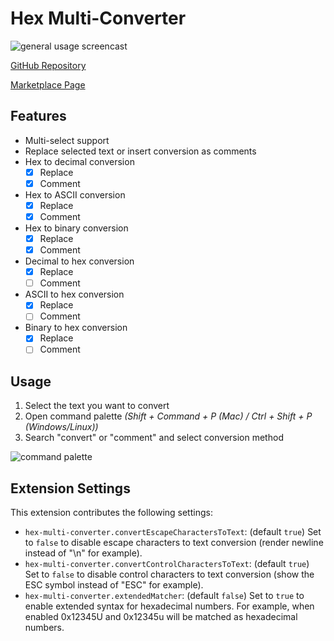 # Hex Multi-Converter

![general usage screencast](screenshots/general01.gif)

[GitHub Repository](https://github.com/jesperjohansson/vscode-hex-multi-converter)

[Marketplace Page](https://marketplace.visualstudio.com/items?itemName=Jesper.vscode-hex-multi-converter)

## Features

- Multi-select support
- Replace selected text or insert conversion as comments
- Hex to decimal conversion
  - [x] Replace
  - [x] Comment
- Hex to ASCII conversion
  - [x] Replace
  - [x] Comment
- Hex to binary conversion
  - [x] Replace
  - [x] Comment
- Decimal to hex conversion
  - [x] Replace
  - [ ] Comment
- ASCII to hex conversion
  - [x] Replace
  - [ ] Comment
- Binary to hex conversion
  - [x] Replace
  - [ ] Comment

## Usage

1. Select the text you want to convert
2. Open command palette _(Shift + Command + P (Mac) / Ctrl + Shift + P (Windows/Linux))_
3. Search "convert" or "comment" and select conversion method

![command palette](screenshots/command-palette02.png)

## Extension Settings

This extension contributes the following settings:

- `hex-multi-converter.convertEscapeCharactersToText`: (default `true`) Set to `false` to disable escape characters to text conversion (render newline instead of "\n" for example).
- `hex-multi-converter.convertControlCharactersToText`: (default `true`) Set to `false` to disable control characters to text conversion (show the ESC symbol instead of "ESC" for example).
- `hex-multi-converter.extendedMatcher`: (default `false`) Set to `true` to enable extended syntax for hexadecimal numbers. For example, when enabled 0x12345U and 0x12345u will be matched as hexadecimal numbers.

<!-- ## Known Issues

Calling out known issues can help limit users opening duplicate issues against your extension. -->

